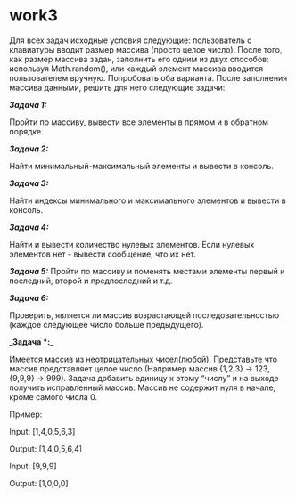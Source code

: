 # work3
Для всех задач исходные условия следующие: пользователь с клавиатуры вводит размер
массива (просто целое число). После того, как размер массива задан, заполнить его
одним из двух способов: используя Math.random(), или каждый элемент массива вводится
пользователем вручную. Попробовать оба варианта. После заполнения массива
данными, решить для него следующие задачи:

**_Задача 1:_**

Пройти по массиву, вывести все элементы в прямом и в обратном порядке.

**_Задача 2:_**

Найти минимальный-максимальный элементы и вывести в консоль.

**_Задача 3:_**

Найти индексы минимального и максимального элементов и вывести в консоль.

**_Задача 4:_**

Найти и вывести количество нулевых элементов. Если нулевых элементов нет - вывести
сообщение, что их нет.

**_Задача 5:_**
Пройти по массиву и поменять местами элементы первый и последний, второй и
предпоследний и т.д.

**_Задача 6:_**

Проверить, является ли массив возрастающей последовательностью (каждое следующее
число больше предыдущего).

**_Задача *:**_

Имеется массив из неотрицательных чисел(любой). Представьте что массив
представляет целое число (Например массив {1,2,3} -> 123, {9,9,9} -> 999). Задача
добавить единицу к этому “числу” и на выходе получить исправленный массив. Массив не
содержит нуля в начале, кроме самого числа 0.

Пример:

Input: [1,4,0,5,6,3]

Output: [1,4,0,5,6,4]

Input: [9,9,9]

Output: [1,0,0,0]

